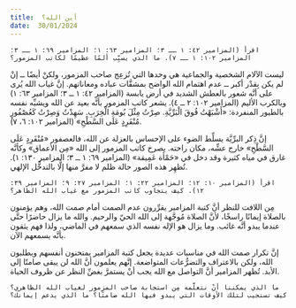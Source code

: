 ```yaml
---
title:  أين الله؟
date:  30/01/2024
---
```


`اقرأ (المزامير ٤٢: ١ ــ ٣؛ المزامير ٦٣: ١؛ المزامير ٦٩: ١ ــ ٣؛ المزامير ١٠٢: ١ ــ ٧). ما الذي يسبِّب ألمًا عظيمًا لكاتب المزمور؟`

ليست الآلام الشخصية والجماعية هي وحدها التي تُزعِج صاحب المزمور، ولكنْ أيضًا ــ إنْ لم يكن بِقدْر أكبر ــ عدم اهتمام الله الواضح بمشقَّات عباده ومعاناتهم. إنَّ غياب الله يُرى على أنَّه شعور بالعطش الشديد في أرض يابسة (المزامير ٤٢: ١ ــ ٣؛ المزامير ٦٣: ١) وبالكرب الأليم (المزامير ١٠٢: ٢ ــ ٤). يشعر كاتب المزمور بأنَّه بعيد عن الله ويشبِّه نفسه بالطيور المنفردة: «أَشْبَهْتُ قُوقَ الْبَرِّيَّةِ. صِرْتُ مِثْلَ بُومَةِ الْخِرَبِ. سَهِدْتُ وَصِرْتُ كَعُصْفُورٍ مُنْفَرِدٍ عَلَى السَّطْحِ» (المزامير ١٠٢: ٦، ٧).

إنَّ ذِكر البرِّيَّة يسلِّط الضوء على الإحساس بالعزلة عن الله، فالعصفور «مُنْفَرِدٍ عَلَى السَّطْحِ» خارج عشِّه، مكان راحته. يصرخ كاتب المزمور إلى الله «مِن الأعماق» وكأنَّه غارق في مياه كثيرة وقد دخل في «حَمْأة عَمِيقة» (المزامير ٦٩: ١ ــ ٣؛ المزامير ١٣٠: ١). تُظهِر هذه الصور حالة ظلم لا مفرَّ منها إلَّا بالتدخُّل الإلهي.

`اقرأ (المزامير ١٠: ١٢؛ المزامير ٢٢: ١؛ المزامير ٢٧: ٩؛ المزامير ٣٩: ١٢). كيف يتجاوب كاتب المزمور مع غياب الله الظاهر؟`

مِن اللافت للنظر أنَّ كتبة المزامير يقرِّرون عدم الصمت أمام صمت الله، وهم يؤمنون بالصلاة إيمانًا راسخًا، لأنَّ الصلاة مُوجَّهة إلى الله الحيّ والرحيم. والله ما يزال حاضرًا حتَّى عندما يبدو أنَّه غائب. وما يزال هو الإله نفسه الذي سمعهم في الماضي، ولذا فهم يثقون بأنَّه يسمعهم الآن.

إنَّ تكرار صمت الله في مناسبات عديدة يجعل كتبة المزامير يمتحنون أنفسهم ويطلبون الله، ولكن بالاعتراف والتضرُّعات المتواضعة. إنَّهم يعلمون أنَّ الله لن يبقى صامتًا إلى الأبد. تُظهر المزامير أنَّ التواصل مع الله يجب أنْ يستمرَّ بغضِّ النظر عن ظروف الحياة.

`ما الذي يمكننا أنْ نتعلَّمه مِن استجابة صاحب المزمور لغياب الله الظاهري؟ كيف تستجيب لتلك الأوقات التي يبدو فيها الله صامتًا؟ ما الذي يدعم إيمانك؟`
